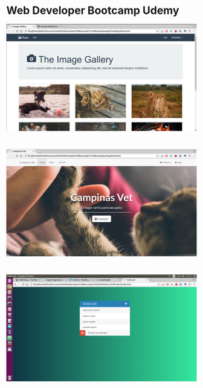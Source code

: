 # Web Developer Bootcamp Udemy

![alt tag](https://raw.githubusercontent.com/leandrobellini/Web-Developer-Bootcamp-Udemy/master/7.%20Boostrap/Image%20Gallery/screen.png)

<br>

![alt tag](https://raw.githubusercontent.com/leandrobellini/Web-Developer-Bootcamp-Udemy/master/7.%20Boostrap/startup/screen.png)

<br>

![alt tag](https://raw.githubusercontent.com/leandrobellini/Web-Developer-Bootcamp-Udemy/master/18.%20Todo%20List%20Project/secreenshot.png)
